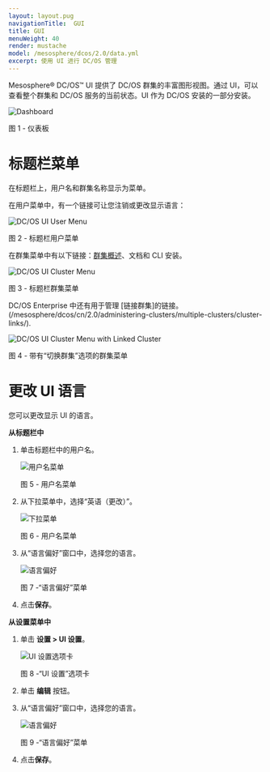 ```yaml
---
layout: layout.pug
navigationTitle:  GUI
title: GUI
menuWeight: 40
render: mustache
model: /mesosphere/dcos/2.0/data.yml
excerpt: 使用 UI 进行 DC/OS 管理
---
```


Mesosphere&reg; DC/OS&trade; UI 提供了 DC/OS 群集的丰富图形视图。通过 UI，可以查看整个群集和 DC/OS 服务的当前状态。UI 作为 DC/OS 安装的一部分安装。

![Dashboard](/mesosphere/dcos/cn/2.0/img/dashboard-ee-1-12.png)

图 1 - 仪表板

# 标题栏菜单

在标题栏上，用户名和群集名称显示为菜单。

在用户菜单中，有一个链接可让您注销或更改显示语言：

![DC/OS UI User Menu](/mesosphere/dcos/cn/2.0/img/GUI-change-UI-language-selector.png)

图 2 - 标题栏用户菜单

在群集菜单中有以下链接：[群集概述](/mesosphere/dcos/cn/2.0/gui/cluster/)、文档和 CLI 安装。

![DC/OS UI Cluster Menu](/mesosphere/dcos/cn/2.0/img/header-bar-cluster-dropdown-1-12.png)

图 3 - 标题栏群集菜单

DC/OS Enterprise 中还有用于管理 [链接群集]的链接。(/mesosphere/dcos/cn/2.0/administering-clusters/multiple-clusters/cluster-links/).

![DC/OS UI Cluster Menu with Linked Cluster](/mesosphere/dcos/cn/2.0/img/switch-cluster-1-12.png)

图 4 - 带有“切换群集”选项的群集菜单

# 更改 UI 语言

您可以更改显示 UI 的语言。

**从标题栏中**

1. 单击标题栏中的用户名。

    ![用户名菜单](/mesosphere/dcos/cn/2.0/img/GUI-change-UI-settings-menu-3.png)

    图 5 - 用户名菜单

1. 从下拉菜单中，选择“英语（更改）”。

    ![下拉菜单](/mesosphere/dcos/cn/2.0/img/GUI-change-UI-language-selector.png)

    图 6 - 用户名菜单

1. 从“语言偏好”窗口中，选择您的语言。

    ![语言偏好](/mesosphere/dcos/cn/2.0/img/GUI-change-UI-settings-menu-2.png)

    图 7 -“语言偏好”菜单

1. 点击**保存**。

<a name="settings-language"></a>
**从设置菜单中**

1. 单击 **设置 > UI 设置**。

    ![UI 设置选项卡](/mesosphere/dcos/cn/2.0/img/GUI-change-UI-settings-menu-1.png)

    图 8 -“UI 设置”选项卡

1. 单击 **编辑** 按钮。

1. 从“语言偏好”窗口中，选择您的语言。

    ![语言偏好](/mesosphere/dcos/cn/2.0/img/GUI-change-UI-settings-menu-2.png)

    图 9 -“语言偏好”菜单
1. 点击**保存**。

